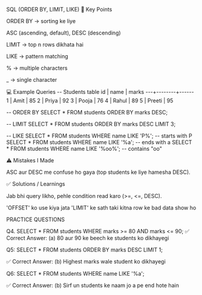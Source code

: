 SQL (ORDER BY, LIMIT, LIKE)
🔑 Key Points

ORDER BY → sorting ke liye

ASC (ascending, default), DESC (descending)

LIMIT → top n rows dikhata hai

LIKE → pattern matching

% → multiple characters

_ → single character

💻 Example Queries
-- Students table
id | name   | marks
---+--------+------
1  | Amit   | 85
2  | Priya  | 92
3  | Pooja  | 76
4  | Rahul  | 89
5  | Preeti | 95

-- ORDER BY
SELECT * FROM students ORDER BY marks DESC;

-- LIMIT
SELECT * FROM students ORDER BY marks DESC LIMIT 3; 

-- LIKE
SELECT * FROM students WHERE name LIKE 'P%';   -- starts with P
SELECT * FROM students WHERE name LIKE '%a';   -- ends with a
SELECT * FROM students WHERE name LIKE '%oo%'; -- contains "oo"

⚠️ Mistakes I Made

ASC aur DESC me confuse ho gaya (top students ke liye hamesha DESC).

✅ Solutions / Learnings

Jab bhi query likho, pehle condition read karo (>=, <=, DESC).

'OFFSET' ko use kiya jata 'LIMIT' ke sath taki kitna row ke bad data show ho

PRACTICE QUESTIONS

Q4.
SELECT * FROM students WHERE marks >= 80 AND marks <= 90;
✅ Correct Answer: (a) 80 aur 90 ke beech ke students ko dikhayegi

Q5:
SELECT * FROM students ORDER BY marks DESC LIMIT 1;

✅ Correct Answer: (b) Highest marks wale student ko dikhayegi

Q6:
SELECT * FROM students WHERE name LIKE '%a';

✅ Correct Answer: (b) Sirf un students ke naam jo a pe end hote hain
